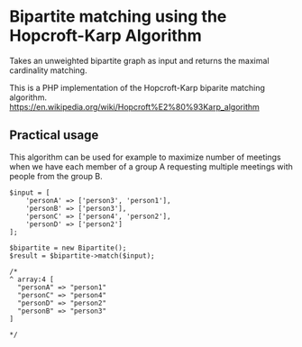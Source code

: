 # Bipartite matching using the Hopcroft-Karp Algorithm

Takes an unweighted bipartite graph as input and returns the maximal cardinality matching.

This is a PHP implementation of the Hopcroft-Karp biparite matching algorithm.  
https://en.wikipedia.org/wiki/Hopcroft%E2%80%93Karp_algorithm

## Practical usage

This algorithm can be used for example to maximize number of meetings when we have each member of a group A requesting multiple meetings with people from the group B.

```
$input = [
    'personA' => ['person3', 'person1'],
    'personB' => ['person3'],
    'personC' => ['person4', 'person2'],
    'personD' => ['person2']
];

$bipartite = new Bipartite();
$result = $bipartite->match($input);

/*
^ array:4 [
  "personA" => "person1"
  "personC" => "person4"
  "personD" => "person2"
  "personB" => "person3"
]

*/
```